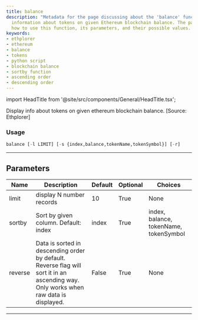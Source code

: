 ```yaml
---
title: balance
description: "Metadata for the page discussing about the 'balance' function to display"
  information about tokens on given Ethereum blockchain balance. The page outlines
  how to use this function, its parameters, and their possible values.
keywords:
- ethplorer
- ethereum
- balance
- tokens
- python script
- blockchain balance
- sortby function
- ascending order
- descending order
---
```


import HeadTitle from '@site/src/components/General/HeadTitle.tsx';

<HeadTitle title="crypto/onchain/balance - Reference | OpenBB Terminal Docs" />

Display info about tokens on given ethereum blockchain balance. [Source: Ethplorer]

### Usage

```python
balance [-l LIMIT] [-s {index,balance,tokenName,tokenSymbol}] [-r]
```

---

## Parameters

| Name | Description | Default | Optional | Choices |
| ---- | ----------- | ------- | -------- | ------- |
| limit | display N number records | 10 | True | None |
| sortby | Sort by given column. Default: index | index | True | index, balance, tokenName, tokenSymbol |
| reverse | Data is sorted in descending order by default. Reverse flag will sort it in an ascending way. Only works when raw data is displayed. | False | True | None |

---
